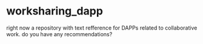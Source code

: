 # worksharing_dapp
right now a repository with text refference for DAPPs related to collaborative work. do you have any recommendations?
